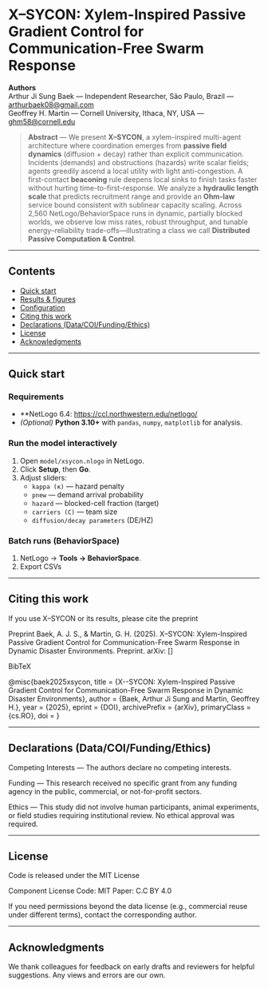 # X–SYCON: Xylem-Inspired Passive Gradient Control for Communication-Free Swarm Response

**Authors**  
Arthur Ji Sung Baek — Independent Researcher, São Paulo, Brazil — <arthurbaek08@gmail.com>  
Geoffrey H. Martin — Cornell University, Ithaca, NY, USA — <ghm58@cornell.edu>

> **Abstract** — We present **X–SYCON**, a xylem-inspired multi-agent architecture where coordination emerges from **passive field dynamics** (diffusion + decay) rather than explicit communication. Incidents (demands) and obstructions (hazards) write scalar fields; agents greedily ascend a local utility with light anti-congestion. A first-contact **beaconing** rule deepens local sinks to finish tasks faster without hurting time-to-first-response. We analyze a **hydraulic length scale** that predicts recruitment range and provide an **Ohm-law** service bound consistent with sublinear capacity scaling. Across 2,560 NetLogo/BehaviorSpace runs in dynamic, partially blocked worlds, we observe low miss rates, robust throughput, and tunable energy–reliability trade-offs—illustrating a class we call **Distributed Passive Computation & Control**.

---

## Contents
- [Quick start](#quick-start)
- [Results & figures](#results--figures)
- [Configuration](#configuration)
- [Citing this work](#citing-this-work)
- [Declarations (Data/COI/Funding/Ethics)](#declarations-data-coifundingethics)
- [License](#license)
- [Acknowledgments](#acknowledgments)

---

## Quick start

### Requirements
- **NetLogo 6.4: <https://ccl.northwestern.edu/netlogo/>  
- *(Optional)* **Python 3.10+** with `pandas`, `numpy`, `matplotlib` for analysis.

### Run the model interactively
1. Open `model/xsycon.nlogo` in NetLogo.  
2. Click **Setup**, then **Go**.  
3. Adjust sliders:
   - `kappa (κ)` — hazard penalty  
   - `pnew` — demand arrival probability  
   - `hazard` — blocked-cell fraction (target)  
   - `carriers (C)` — team size  
   - `diffusion/decay parameters` (DE/HZ)

### Batch runs (BehaviorSpace)
1. NetLogo → **Tools → BehaviorSpace**.  
2. Export CSVs

---

## Citing this work

If you use X–SYCON or its results, please cite the preprint

Preprint
Baek, A. J. S., & Martin, G. H. (2025). X–SYCON: Xylem-Inspired Passive Gradient Control for Communication-Free Swarm Response in Dynamic Disaster Environments. Preprint. arXiv: []

BibTeX

@misc{baek2025xsycon,
  title         = {X--SYCON: Xylem-Inspired Passive Gradient Control for Communication-Free Swarm Response in Dynamic Disaster Environments},
  author        = {Baek, Arthur Ji Sung and Martin, Geoffrey H.},
  year          = {2025},
  eprint        = {DOI},
  archivePrefix = {arXiv},
  primaryClass  = {cs.RO},
  doi = 
}

---

## Declarations (Data/COI/Funding/Ethics)   

Competing Interests — The authors declare no competing interests.

Funding — This research received no specific grant from any funding agency in the public, commercial, or not-for-profit sectors.

Ethics — This study did not involve human participants, animal experiments, or field studies requiring institutional review. No ethical approval was required.

---

## License

Code is released under the MIT License

Component	License
Code: MIT
Paper: C.C BY 4.0

If you need permissions beyond the data license (e.g., commercial reuse under different terms), contact the corresponding author.

---

## Acknowledgments

We thank colleagues for feedback on early drafts and reviewers for helpful suggestions. Any views and errors are our own.


